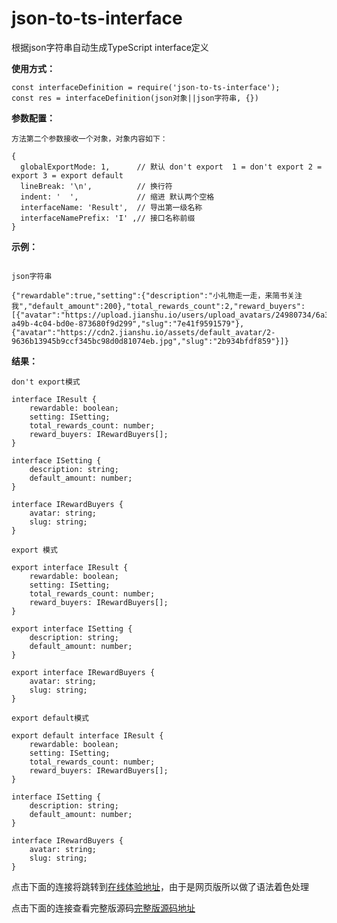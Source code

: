# json-to-ts-interface
根据json字符串自动生成TypeScript interface定义

**使用方式：**
````
const interfaceDefinition = require('json-to-ts-interface');
const res = interfaceDefinition(json对象||json字符串, {})
````
**参数配置：**
````
方法第二个参数接收一个对象，对象内容如下：

{
  globalExportMode: 1,      // 默认 don't export  1 = don't export 2 =  export 3 = export default
  lineBreak: '\n',          // 换行符
  indent: '  ',             // 缩进 默认两个空格
  interfaceName: 'Result',  // 导出第一级名称
  interfaceNamePrefix: 'I' ,// 接口名称前缀
}
````
**示例：**
```

json字符串

{"rewardable":true,"setting":{"description":"小礼物走一走，来简书关注我","default_amount":200},"total_rewards_count":2,"reward_buyers":[{"avatar":"https://upload.jianshu.io/users/upload_avatars/24980734/6a3c4ca0-a49b-4c04-bd0e-873680f9d299","slug":"7e41f9591579"},{"avatar":"https://cdn2.jianshu.io/assets/default_avatar/2-9636b13945b9ccf345bc98d0d81074eb.jpg","slug":"2b934bfdf859"}]}
```

**结果：**
````
don't export模式

interface IResult {
    rewardable: boolean;
    setting: ISetting;
    total_rewards_count: number;
    reward_buyers: IRewardBuyers[];
}

interface ISetting {
    description: string;
    default_amount: number;
}

interface IRewardBuyers {
    avatar: string;
    slug: string;
}
````

````
export 模式

export interface IResult {
    rewardable: boolean;
    setting: ISetting;
    total_rewards_count: number;
    reward_buyers: IRewardBuyers[];
}

export interface ISetting {
    description: string;
    default_amount: number;
}

export interface IRewardBuyers {
    avatar: string;
    slug: string;
}
````

````
export default模式

export default interface IResult {
    rewardable: boolean;
    setting: ISetting;
    total_rewards_count: number;
    reward_buyers: IRewardBuyers[];
}

interface ISetting {
    description: string;
    default_amount: number;
}

interface IRewardBuyers {
    avatar: string;
    slug: string;
}
````


点击下面的连接将跳转到[在线体验地址](https://etctest.cyzl.com/hello_json 'HelloJSON')，由于是网页版所以做了语法着色处理

点击下面的连接查看完整版源码[完整版源码地址](https://github.com/llf137224350/hello_json 'HelloJSON')
